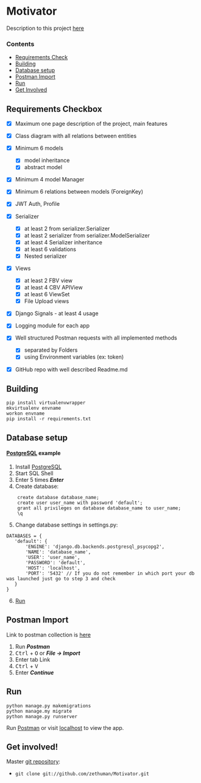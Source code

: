 # Motivator

Description to this project [here](https://github.com/zethuman/Motivator/blob/main/Motivator%20(Django-project).pdf)

### Contents

   * [Requirements Check](#requirements-checkbox)
   * [Building](#building)
   * [Database setup](#database-setup)
   * [Postman Import](#postman-import)
   * [Run](#run)
   * [Get Involved](#get-involved)

   
## Requirements Checkbox   

- [x] Maximum one page description of the project, main features
- [x] Class diagram with all relations between entities
- [x] Minimum 6 models
    - [x] model inheritance
    - [x] abstract model
- [x] Minimum 4 model Manager
- [x] Minimum 6 relations between models (ForeignKey)
- [x] JWT Auth, Profile
- [x] Serializer
  - [x] at least 2 from serializer.Serializer
  - [x] at least 2 serializer from serializer.ModelSerializer
  - [x] at least 4 Serializer inheritance
  - [x] at least 6 validations
  - [x] Nested serializer
- [x] Views
  - [x] at least 2 FBV view
  - [x] at least 4 CBV APIView
  - [x] at least 6 ViewSet
  - [x] File Upload views
- [x] Django Signals - at least 4 usage
- [x] Logging module for each app
- [x] Well structured Postman requests with all implemented methods
  - [x] separated by Folders
  - [x] using Environment variables (ex: token)
- [x] GitHub repo with well described Readme.md


   
## Building
```
pip install virtualenvwrapper
mkvirtualenv envname
workon envname
pip install -r requirements.txt
```

## Database setup

#### [PostgreSQL](https://www.postgresql.org/) example

1. Install [PostgreSQL](https://www.postgresql.org/download/)
2. Start SQL Shell
3. Enter 5 times ***Enter***
4. Create database:
```
    create database database_name;
    create user user_name with password 'default';
    grant all privileges on database database_name to user_name;
    \q
```
5. Change database settings in settings.py:
 ```
DATABASES = {
    'default': {
        'ENGINE': 'django.db.backends.postgresql_psycopg2',
        'NAME': 'database_name',
        'USER': 'user_name',
        'PASSWORD': 'default',
        'HOST': 'localhost',
        'PORT': '5432' // If you do not remember in which port your db was launched just go to step 3 and check 
    }
}
 ```
 6. [Run](#run)


## Postman Import

Link to postman collection is [here](https://www.getpostman.com/collections/9c94f14e25101d806360)

1. Run ***Postman***
2. <kbd>Ctrl</kbd> + <kbd>O</kbd> or ***File -> Import***
3. Enter tab Link
4. <kbd>Ctrl</kbd> + <kbd>V</kbd> 
5. Enter ***Continue***

## Run

```
python manage.py makemigrations
python manage.my migrate
python manage.py runserver
```
Run [Postman](#postman-import) or visit [localhost](http://localhost:8000) to view the app.


## Get involved!

Master [git repository](https://github.com/zethuman/Motivator/):
 * `git clone git://github.com/zethuman/Motivator.git`

